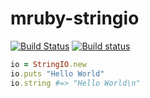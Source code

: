 mruby-stringio
===

[![Build Status](https://travis-ci.org/ksss/mruby-stringio.svg?branch=master)](https://travis-ci.org/ksss/mruby-stringio)
[![Build status](https://ci.appveyor.com/api/projects/status/643qtrx0v2iatqv0/branch/master?svg=true)](https://ci.appveyor.com/project/ksss/mruby-stringio/branch/master)


```ruby
io = StringIO.new
io.puts "Hello World"
io.string #=> "Hello World\n"
```
